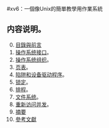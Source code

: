 #xv6：一個像Unix的簡單教學用作業系統

## 内容说明。

0. [目錄與前言](toc.md)
1. [操作系统接口](ch01.md)。
2. [操作系统组织](ch02.md)。
3. [页表](ch03.md)。
4. [陷阱和设备驱动程序](ch04.md)。
5. [锁定](ch05.md)。
6. [排程](ch06.md)。
7. [文件系统](ch07.md)。
8. [重新访问并发](ch08.md)。
9. [摘要](ch09.md)
10. [參考文獻](ref.md)

